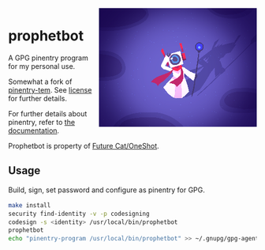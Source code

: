<img src="./prophetbot.png" alt="" align="right" />

# prophetbot

A GPG pinentry program for my personal use.

Somewhat a fork of [pinentry-tem](https://gitlab.com/notpushkin/pinentry-tem). See [license](./LICENSE.md) for further details.

For further details about pinentry, refer to [the documentation](https://github.com/gpg/pinentry/blob/7f7fd8bcfd74919091cc318b27b8617a9ef2ac82/doc/pinentry.texi).

Prophetbot is property of [Future Cat/OneShot](https://oneshot-game.com/).

## Usage

Build, sign, set password and configure as pinentry for GPG.

```sh
make install
security find-identity -v -p codesigning
codesign -s <identity> /usr/local/bin/prophetbot
prophetbot
echo "pinentry-program /usr/local/bin/prophetbot" >> ~/.gnupg/gpg-agent.conf
```
